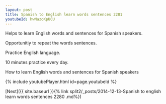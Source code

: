 ```yaml
---
layout: post
title: Spanish to English learn words sentences 2281 
youtubeId: hwNazoKpUCU
---
```

 
 
Helps to learn English words and sentences for Spanish speakers.

Opportunitiy to repeat the words sentences. 

Practice English language. 
 
10 minutes practice every day. 
 
How to learn English words and sentences for Spanish speakers 
 
{% include youtubePlayer.html id=page.youtubeId %}
 
 
[Next]({{ site.baseurl }}{% link  split2/_posts/2014-12-13-Spanish to english learn words sentences 2280 .md%})
 
